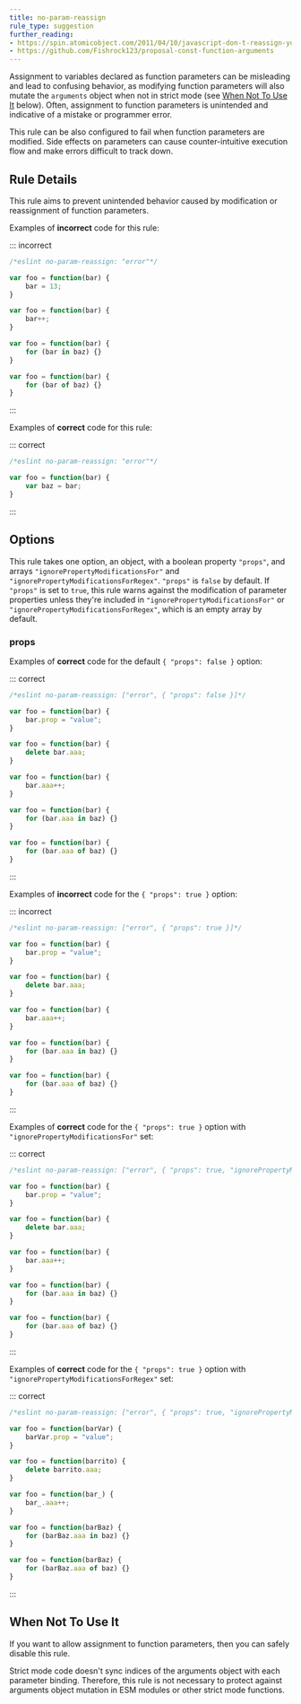 ```yaml
---
title: no-param-reassign
rule_type: suggestion
further_reading:
- https://spin.atomicobject.com/2011/04/10/javascript-don-t-reassign-your-function-arguments/
- https://github.com/Fishrock123/proposal-const-function-arguments
---
```



Assignment to variables declared as function parameters can be misleading and lead to confusing behavior, as modifying function parameters will also mutate the `arguments` object when not in strict mode (see [When Not To Use It](#when-not-to-use-it) below). Often, assignment to function parameters is unintended and indicative of a mistake or programmer error.

This rule can be also configured to fail when function parameters are modified. Side effects on parameters can cause counter-intuitive execution flow and make errors difficult to track down.

## Rule Details

This rule aims to prevent unintended behavior caused by modification or reassignment of function parameters.

Examples of **incorrect** code for this rule:

::: incorrect

```js
/*eslint no-param-reassign: "error"*/

var foo = function(bar) {
    bar = 13;
}

var foo = function(bar) {
    bar++;
}

var foo = function(bar) {
    for (bar in baz) {}
}

var foo = function(bar) {
    for (bar of baz) {}
}
```

:::

Examples of **correct** code for this rule:

::: correct

```js
/*eslint no-param-reassign: "error"*/

var foo = function(bar) {
    var baz = bar;
}
```

:::

## Options

This rule takes one option, an object, with a boolean property `"props"`, and  arrays `"ignorePropertyModificationsFor"` and `"ignorePropertyModificationsForRegex"`. `"props"` is `false` by default. If `"props"` is set to `true`, this rule warns against the modification of parameter properties unless they're included in `"ignorePropertyModificationsFor"` or `"ignorePropertyModificationsForRegex"`, which is an empty array by default.

### props

Examples of **correct** code for the default `{ "props": false }` option:

::: correct

```js
/*eslint no-param-reassign: ["error", { "props": false }]*/

var foo = function(bar) {
    bar.prop = "value";
}

var foo = function(bar) {
    delete bar.aaa;
}

var foo = function(bar) {
    bar.aaa++;
}

var foo = function(bar) {
    for (bar.aaa in baz) {}
}

var foo = function(bar) {
    for (bar.aaa of baz) {}
}
```

:::

Examples of **incorrect** code for the `{ "props": true }` option:

::: incorrect

```js
/*eslint no-param-reassign: ["error", { "props": true }]*/

var foo = function(bar) {
    bar.prop = "value";
}

var foo = function(bar) {
    delete bar.aaa;
}

var foo = function(bar) {
    bar.aaa++;
}

var foo = function(bar) {
    for (bar.aaa in baz) {}
}

var foo = function(bar) {
    for (bar.aaa of baz) {}
}
```

:::

Examples of **correct** code for the `{ "props": true }` option with `"ignorePropertyModificationsFor"` set:

::: correct

```js
/*eslint no-param-reassign: ["error", { "props": true, "ignorePropertyModificationsFor": ["bar"] }]*/

var foo = function(bar) {
    bar.prop = "value";
}

var foo = function(bar) {
    delete bar.aaa;
}

var foo = function(bar) {
    bar.aaa++;
}

var foo = function(bar) {
    for (bar.aaa in baz) {}
}

var foo = function(bar) {
    for (bar.aaa of baz) {}
}
```

:::

Examples of **correct** code for the `{ "props": true }` option with `"ignorePropertyModificationsForRegex"` set:

::: correct

```js
/*eslint no-param-reassign: ["error", { "props": true, "ignorePropertyModificationsForRegex": ["^bar"] }]*/

var foo = function(barVar) {
    barVar.prop = "value";
}

var foo = function(barrito) {
    delete barrito.aaa;
}

var foo = function(bar_) {
    bar_.aaa++;
}

var foo = function(barBaz) {
    for (barBaz.aaa in baz) {}
}

var foo = function(barBaz) {
    for (barBaz.aaa of baz) {}
}
```

:::

## When Not To Use It

If you want to allow assignment to function parameters, then you can safely disable this rule.

Strict mode code doesn't sync indices of the arguments object with each parameter binding. Therefore, this rule is not necessary to protect against arguments object mutation in ESM modules or other strict mode functions.
